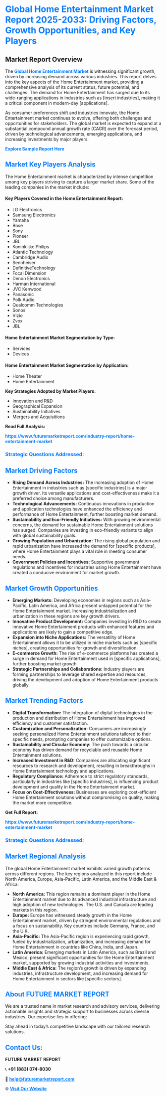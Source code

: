 <h1 style="color: #007BFF;">Global Home Entertainment Market Report 2025-2033: Driving Factors, Growth Opportunities, and Key Players</h1>

<section id="overview">
<h2>Market Report Overview</h2>
<p>The <a href="https://www.futuremarketreport.com/industry-report/home-entertainment-market" style="color: #007BFF; text-decoration: none;"><strong>Global Home Entertainment Market</strong></a> is witnessing significant growth, driven by increasing demand across various industries. This report delves into the key aspects of the Home Entertainment market, providing a comprehensive analysis of its current status, future potential, and challenges. The demand for Home Entertainment has surged due to its wide-ranging applications in industries such as [insert industries], making it a critical component in modern-day [applications].</p>
<p>As consumer preferences shift and industries innovate, the Home Entertainment market continues to evolve, offering both challenges and opportunities for stakeholders. The global market is expected to expand at a substantial compound annual growth rate (CAGR) over the forecast period, driven by technological advancements, emerging applications, and increasing investments by major players.</p>
</section>

<section id="overview">
<p><a href="https://www.futuremarketreport.com/request-sample/reportId=104146" style="color: #007BFF; text-decoration: none;"><strong>Explore Sample Report Here</strong></a></p>
</section>

<section id="key-players">
<h2 style="color: #007BFF;">Market Key Players Analysis</h2>
<p>The Home Entertainment market is characterized by intense competition among key players striving to capture a larger market share. Some of the leading companies in the market include:</p>
<h4>Key Players Covered in the Home Entertainment Report:</h4>
<ul><li>LG Electronics</li><li>Samsung Electronics</li><li>Yamaha</li><li>Bose</li><li>Sony</li><li>Pioneer</li><li>JBL</li><li>Koninklijke Philips</li><li>Atlantic Technology</li><li>Cambridge Audio</li><li>Sennheiser</li><li>DefinitiveTechnology</li><li>Focal Dimension</li><li>Denon Electronics</li><li>Harman International</li><li>JVC Kenwood</li><li>Panasonic</li><li>Polk Audio</li><li>Qualcomm Technologies</li><li>Sonos</li><li>Vizio</li><li>Zvox</li><li>JBL</li></ul>
<h4>Home Entertainment Market Segmentation by Type:</h4>
<ul><li>Services</li><li>Devices</li></ul>

<h4>Home Entertainment Market Segmentation by Application:</h4>
<ul><li>Home Theater</li><li>Home Entertainment</li></ul>
<p><strong>Key Strategies Adopted by Market Players:</strong></p>
<ul>
<li>Innovation and R&D</li>
<li>Geographical Expansion</li>
<li>Sustainability Initiatives</li>
<li>Mergers and Acquisitions</li>
</ul>
</section>

<section>
<p><strong>Read Full Analysis: </strong></p><a href="https://www.futuremarketreport.com/industry-report/home-entertainment-market" style="color: #007BFF; text-decoration: none;"><strong>https://www.futuremarketreport.com/industry-report/home-entertainment-market</strong></a>
<h3 style="color: #007BFF;">Strategic Questions Addressed:</h3>
</section>

<section id="driving-factors">
<h2 style="color: #007BFF;">Market Driving Factors</h2>
<ul>
<li><strong>Rising Demand Across Industries:</strong> The increasing adoption of Home Entertainment in industries such as [specific industries] is a major growth driver. Its versatile applications and cost-effectiveness make it a preferred choice among manufacturers.</li>
<li><strong>Technological Advancements:</strong> Continuous innovations in production and application technologies have enhanced the efficiency and performance of Home Entertainment, further boosting market demand.</li>
<li><strong>Sustainability and Eco-Friendly Initiatives:</strong> With growing environmental concerns, the demand for sustainable Home Entertainment solutions has surged. Companies are investing in eco-friendly variants to align with global sustainability goals.</li>
<li><strong>Growing Population and Urbanization:</strong> The rising global population and rapid urbanization have increased the demand for [specific products], where Home Entertainment plays a vital role in meeting consumer needs.</li>
<li><strong>Government Policies and Incentives:</strong> Supportive government regulations and incentives for industries using Home Entertainment have created a conducive environment for market growth.</li>
</ul>
</section>

<section id="growth-opportunities">
<h2 style="color: #007BFF;">Market Growth Opportunities</h2>
<ul>
<li><strong>Emerging Markets:</strong> Developing economies in regions such as Asia-Pacific, Latin America, and Africa present untapped potential for the Home Entertainment market. Increasing industrialization and urbanization in these regions are key growth drivers.</li>
<li><strong>Innovative Product Development:</strong> Companies investing in R&D to create innovative Home Entertainment products with enhanced features and applications are likely to gain a competitive edge.</li>
<li><strong>Expansion into Niche Applications:</strong> The versatility of Home Entertainment allows it to be utilized in niche markets such as [specific niches], creating opportunities for growth and diversification.</li>
<li><strong>E-commerce Growth:</strong> The rise of e-commerce platforms has created a surge in demand for Home Entertainment used in [specific applications], further boosting market growth.</li>
<li><strong>Strategic Partnerships and Collaborations:</strong> Industry players are forming partnerships to leverage shared expertise and resources, driving the development and adoption of Home Entertainment products globally.</li>
</ul>
</section>

<section id="trending-factors">
<h2 style="color: #007BFF;">Market Trending Factors</h2>
<ul>
<li><strong>Digital Transformation:</strong> The integration of digital technologies in the production and distribution of Home Entertainment has improved efficiency and customer satisfaction.</li>
<li><strong>Customization and Personalization:</strong> Consumers are increasingly seeking personalized Home Entertainment solutions tailored to their specific needs, prompting companies to offer customizable options.</li>
<li><strong>Sustainability and Circular Economy:</strong> The push towards a circular economy has driven demand for recyclable and reusable Home Entertainment solutions.</li>
<li><strong>Increased Investment in R&D:</strong> Companies are allocating significant resources to research and development, resulting in breakthroughs in Home Entertainment technology and applications.</li>
<li><strong>Regulatory Compliance:</strong> Adherence to strict regulatory standards, particularly in industries like [specific industries], is influencing product development and quality in the Home Entertainment market.</li>
<li><strong>Focus on Cost-Effectiveness:</strong> Businesses are exploring cost-efficient Home Entertainment solutions without compromising on quality, making the market more competitive.</li>
</ul>
</section>

<section>
<p><strong>Get Full Report: </strong></p><a href="https://www.futuremarketreport.com/industry-report/home-entertainment-market" style="color: #007BFF; text-decoration: none;"><strong>https://www.futuremarketreport.com/industry-report/home-entertainment-market</strong></a>
<h3 style="color: #007BFF;">Strategic Questions Addressed:</h3>
</section>


<section id="regional-analysis">
<h2 style="color: #007BFF;">Market Regional Analysis</h2>
<p>The global Home Entertainment market exhibits varied growth patterns across different regions. The key regions analyzed in this report include North America, Europe, Asia-Pacific, Latin America, and the Middle East & Africa:</p>
<ul>
<li><strong>North America:</strong> This region remains a dominant player in the Home Entertainment market due to its advanced industrial infrastructure and high adoption of new technologies. The U.S. and Canada are leading markets in this region.</li>
<li><strong>Europe:</strong> Europe has witnessed steady growth in the Home Entertainment market, driven by stringent environmental regulations and a focus on sustainability. Key countries include Germany, France, and the U.K.</li>
<li><strong>Asia-Pacific:</strong> The Asia-Pacific region is experiencing rapid growth, fueled by industrialization, urbanization, and increasing demand for Home Entertainment in countries like China, India, and Japan.</li>
<li><strong>Latin America:</strong> Emerging markets in Latin America, such as Brazil and Mexico, present significant opportunities for the Home Entertainment market, supported by growing industrial activities and investments.</li>
<li><strong>Middle East & Africa:</strong> The region’s growth is driven by expanding industries, infrastructure development, and increasing demand for Home Entertainment in sectors like [specific sectors].</li>
</ul>
</section>

<footer>
<h2 style="color: #007BFF;">About FUTURE MARKET REPORT</h2>
<p>We are a trusted name in market research and advisory services, delivering actionable insights and strategic support to businesses across diverse industries. Our expertise lies in offering:</p>

<p>Stay ahead in today’s competitive landscape with our tailored research solutions.</p>

<h2 style="color: #007BFF;">Contact Us:</h2>
<p><strong>FUTURE MARKET REPORT</strong></p>
<p>📞 <strong>+91 (883) 074-8030</strong></p>
<p>📧 <strong><a href="mailto:help@futuremarketreport.com" style="color: #007BFF;">help@futuremarketreport.com</a></strong></p>
<p>🌐 <strong><a href="https://www.futuremarketreport.com/" style="color: #007BFF;">Visit Our Website</a></strong></p>
</footer>